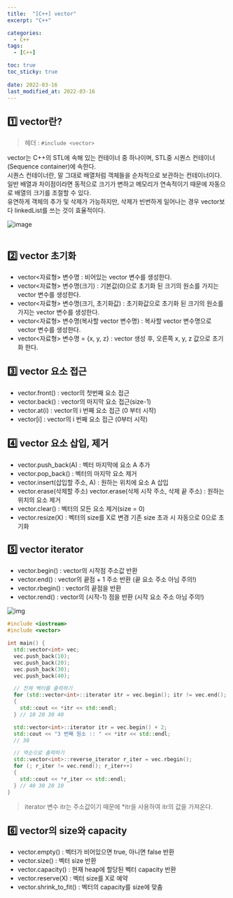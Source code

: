 ```yaml
---
title:  "[C++] vector"
excerpt: "C++"

categories:
  - C++
tags:
  - [C++]

toc: true
toc_sticky: true
 
date: 2022-03-16
last_modified_at: 2022-03-16
---
```


## 1️⃣ vector란?
> 헤더 : `#include <vector>`

vector는 C++의 STL에 속해 있는 컨테이너 중 하나이며, STL중 시퀀스 컨테이너(Sequence container)에 속한다.<br>
시퀀스 컨테이너란, 말 그대로 배열처럼 객체들을 순차적으로 보관하는 컨테이너이다.<br>
일반 배열과 차이점이라면 동적으로 크기가 변하고 메모리가 연속적이기 때문에 자동으로 배열의 크기를 조절할 수 있다.<br>
유연하게 객체의 추가 및 삭제가 가능하지만, 삭제가 빈번하게 일어나는 경우 vector보다 linkedList를 쓰는 것이 효율적이다.

![image](https://user-images.githubusercontent.com/85219306/158568079-87dde380-2579-42ea-a67c-7b71ce3c3699.png)
<br>
<br>

## 2️⃣ vector 초기화
- vector<자료형> 변수명
  : 비어있는 vector 변수를 생성한다.
- vector<자료형> 변수명(크기)
  : 기본값(0)으로 초기화 된 크기의 원소를 가지는 vector 변수를 생성한다.
- vector<자료형> 변수명(크기, 초기화값)
  : 초기화값으로 초기화 된 크기의 원소를 가지는 vector 변수를 생성한다.
- vector<자료형> 변수명(복사할 vector 변수명)
  : 복사할 vector 변수명으로 vector 변수를 생성한다.
- vector<자료형> 변수명 = {x, y, z}
  : vector 생성 후, 오른쪽 x, y, z 값으로 초기화 한다.

## 3️⃣ vector 요소 접근
- vector.front()
  : vector의 첫번째 요소 접근
- vector.back()
  : vector의 마지막 요소 접근(size-1)
- vector.at(i)
  : vector의 i 번째 요소 접근 (0 부터 시작)
- vector[i]
  : vector의 i 번째 요소 접근 (0부터 시작)

## 4️⃣ vector 요소 삽입, 제거
- vector.push_back(A)
  : 벡터 마지막에 요소 A 추가
- vector.pop_back()
  : 벡터의 마지막 요소 제거
- vector.insert(삽입할 주소, A)
  : 원하는 위치에 요소 A 삽입
- vector.erase(삭제할 주소)
  vector.erase(삭제 시작 주소, 삭제 끝 주소) 
  : 원하는 위치의 요소 제거
- vector.clear()
  : 벡터의 모든 요소 제거(size = 0)
- vector.resize(X)
  : 벡터의 size를 X로 변경
    기존 size 초과 시 자동으로 0으로 초기화

## 5️⃣ vector iterator
- vector.begin() 
  : vector의 시작점 주소값 반환 
- vector.end()
  : vector의 끝점 + 1 주소 반환 (끝 요소 주소 아님 주의!)
-  vector.rbegin()
  : vector의 끝점을 반환 
- vector.rend()
  : vector의 (시작-1) 점을 반환 (시작 요소 주소 아님 주의!)

![img](https://user-images.githubusercontent.com/85219306/158571497-4dfc2393-074f-4f41-8679-406cb0f7c576.png)

```c++
#include <iostream>
#include <vector>

int main() {
  std::vector<int> vec;
  vec.push_back(10);
  vec.push_back(20);
  vec.push_back(30);
  vec.push_back(40);

  // 전체 벡터를 출력하기
  for (std::vector<int>::iterator itr = vec.begin(); itr != vec.end(); ++itr) 
  {
    std::cout << *itr << std::endl;
  } // 10 20 30 40

  std::vector<int>::iterator itr = vec.begin() + 2;
  std::cout << "3 번째 원소 :: " << *itr << std::endl;
  // 30

  // 역순으로 출력하기
  std::vector<int>::reverse_iterator r_iter = vec.rbegin();
  for (; r_iter != vec.rend(); r_iter++) 
  {
    std::cout << *r_iter << std::endl;
  } // 40 30 20 10
}
```

> iterator 변수 itr는 주소값이기 때문에 *itr을 사용하여 itr의 값을 가져온다.

## 6️⃣ vector의 size와 capacity
- vector.empty()
  : 벡터가 비어있으면 true, 아니면 false 반환
- vector.size()
  : 벡터 size 반환
- vector.capacity()
  : 현재 heap에 할당된 벡터 capacity 반환
- vector.reserve(X)
  : 벡터 size를 X로 예약
- vector.shrink_to_fit()
  : 벡터의 capacity를 size에 맞춤
